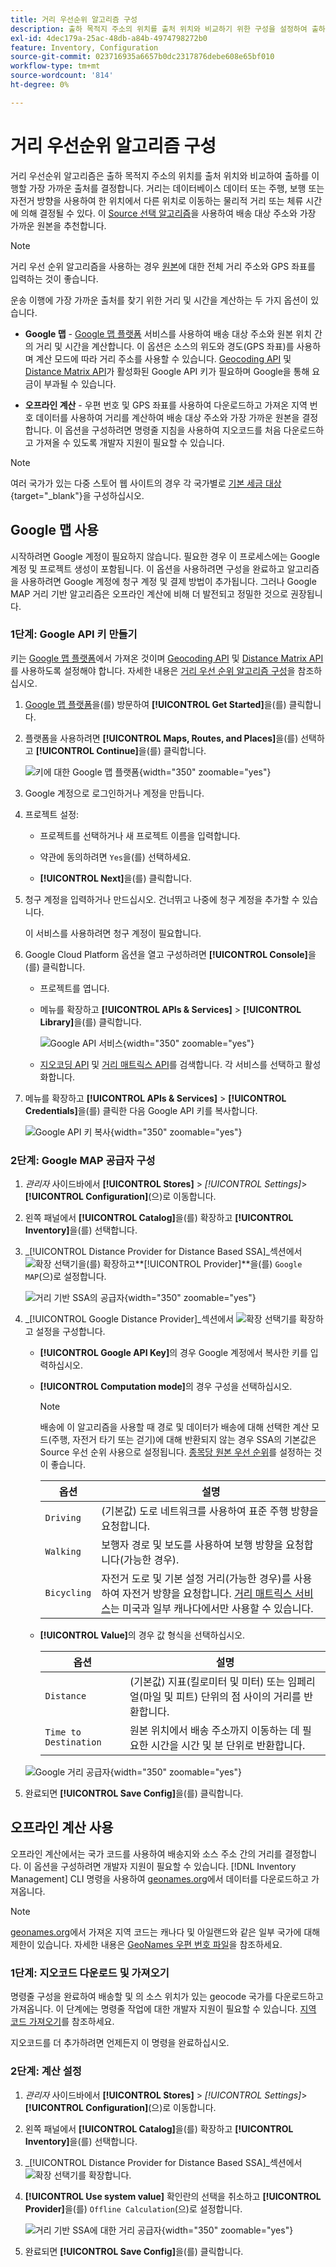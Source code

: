 ```yaml
---
title: 거리 우선순위 알고리즘 구성
description: 출하 목적지 주소의 위치를 출처 위치와 비교하기 위한 구성을 설정하여 출하를 이행할 가장 가까운 출처를 결정합니다.
exl-id: 4dec179a-25ac-48db-a84b-4974798272b0
feature: Inventory, Configuration
source-git-commit: 023716935a6657b0dc2317876debe608e65bf010
workflow-type: tm+mt
source-wordcount: '814'
ht-degree: 0%

---
```


# 거리 우선순위 알고리즘 구성

거리 우선순위 알고리즘은 출하 목적지 주소의 위치를 출처 위치와 비교하여 출하를 이행할 가장 가까운 출처를 결정합니다. 거리는 데이터베이스 데이터 또는 주행, 보행 또는 자전거 방향을 사용하여 한 위치에서 다른 위치로 이동하는 물리적 거리 또는 체류 시간에 의해 결정될 수 있다. 이 [Source 선택 알고리즘](selection-reservations.md)을 사용하여 배송 대상 주소와 가장 가까운 원본을 추천합니다.

>[!NOTE]
>
>거리 우선 순위 알고리즘을 사용하는 경우 [원본](sources-add.md)에 대한 전체 거리 주소와 GPS 좌표를 입력하는 것이 좋습니다.

운송 이행에 가장 가까운 출처를 찾기 위한 거리 및 시간을 계산하는 두 가지 옵션이 있습니다.

- **Google 맵** - [Google 맵 플랫폼][1] 서비스를 사용하여 배송 대상 주소와 원본 위치 간의 거리 및 시간을 계산합니다. 이 옵션은 소스의 위도와 경도(GPS 좌표)를 사용하며 계산 모드에 따라 거리 주소를 사용할 수 있습니다. [Geocoding API][2] 및 [Distance Matrix API][3]가 활성화된 Google API 키가 필요하며 Google을 통해 요금이 부과될 수 있습니다.

- **오프라인 계산** - 우편 번호 및 GPS 좌표를 사용하여 다운로드하고 가져온 지역 번호 데이터를 사용하여 거리를 계산하여 배송 대상 주소와 가장 가까운 원본을 결정합니다. 이 옵션을 구성하려면 명령줄 지침을 사용하여 지오코드를 처음 다운로드하고 가져올 수 있도록 개발자 지원이 필요할 수 있습니다.

>[!NOTE]
>
>여러 국가가 있는 다중 스토어 웹 사이트의 경우 각 국가별로 [기본 세금 대상](../stores-purchase/tax-class.md#default-tax-destination){target="_blank"}을 구성하십시오.

## Google 맵 사용

시작하려면 Google 계정이 필요하지 않습니다. 필요한 경우 이 프로세스에는 Google 계정 및 프로젝트 생성이 포함됩니다. 이 옵션을 사용하려면 구성을 완료하고 알고리즘을 사용하려면 Google 계정에 청구 계정 및 결제 방법이 추가됩니다.
그러나 Google MAP 거리 기반 알고리즘은 오프라인 계산에 비해 더 발전되고 정밀한 것으로 권장됩니다.

### 1단계: Google API 키 만들기

키는 [Google 맵 플랫폼][1]에서 가져온 것이며 [Geocoding API][2] 및 [Distance Matrix API][3]를 사용하도록 설정해야 합니다. 자세한 내용은 [거리 우선 순위 알고리즘 구성](distance-priority-algorithm.md)을 참조하십시오.

1. [Google 맵 플랫폼][1]을(를) 방문하여 **[!UICONTROL Get Started]**&#x200B;을(를) 클릭합니다.

1. 플랫폼을 사용하려면 **[!UICONTROL Maps, Routes, and Places]**&#x200B;을(를) 선택하고 **[!UICONTROL Continue]**&#x200B;을(를) 클릭합니다.

   ![키에 대한 Google 맵 플랫폼](assets/inventory-google-key1.png){width="350" zoomable="yes"}

1. Google 계정으로 로그인하거나 계정을 만듭니다.

1. 프로젝트 설정:

   - 프로젝트를 선택하거나 새 프로젝트 이름을 입력합니다.

   - 약관에 동의하려면 `Yes`을(를) 선택하세요.

   - **[!UICONTROL Next]**&#x200B;을(를) 클릭합니다.

1. 청구 계정을 입력하거나 만드십시오. 건너뛰고 나중에 청구 계정을 추가할 수 있습니다.

   이 서비스를 사용하려면 청구 계정이 필요합니다.

1. Google Cloud Platform 옵션을 열고 구성하려면 **[!UICONTROL Console]**&#x200B;을(를) 클릭합니다.

   - 프로젝트를 엽니다.

   - 메뉴를 확장하고 **[!UICONTROL APIs & Services]** > **[!UICONTROL Library]**&#x200B;을(를) 클릭합니다.

     ![Google API 서비스](assets/inventory-google-key2.png){width="350" zoomable="yes"}

   - [지오코딩 API][2] 및 [거리 매트릭스 API][3]를 검색합니다. 각 서비스를 선택하고 활성화합니다.

1. 메뉴를 확장하고 **[!UICONTROL APIs & Services]** > **[!UICONTROL Credentials]**&#x200B;을(를) 클릭한 다음 Google API 키를 복사합니다.

   ![Google API 키 복사](assets/inventory-google-key3.png){width="350" zoomable="yes"}

### 2단계: Google MAP 공급자 구성

1. _관리자_ 사이드바에서 **[!UICONTROL Stores]** > _[!UICONTROL Settings]_>**[!UICONTROL Configuration]**(으)로 이동합니다.

1. 왼쪽 패널에서 **[!UICONTROL Catalog]**&#x200B;을(를) 확장하고 **[!UICONTROL Inventory]**&#x200B;을(를) 선택합니다.

1. _[!UICONTROL Distance Provider for Distance Based SSA]_섹션에서 ![확장 선택기](../assets/icon-display-expand.png)을(를) 확장하고&#x200B;**[!UICONTROL Provider]**을(를) `Google MAP`(으)로 설정합니다.

   ![거리 기반 SSA의 공급자](assets/config-catalog-inventory-distance-provider.png){width="350" zoomable="yes"}

1. _[!UICONTROL Google Distance Provider]_섹션에서 ![확장 선택기](../assets/icon-display-expand.png)를 확장하고 설정을 구성합니다.

   - **[!UICONTROL Google API Key]**&#x200B;의 경우 Google 계정에서 복사한 키를 입력하십시오.

   - **[!UICONTROL Computation mode]**&#x200B;의 경우 구성을 선택하십시오.

     >[!NOTE]
     >
     >배송에 이 알고리즘을 사용할 때 경로 및 데이터가 배송에 대해 선택한 계산 모드(주행, 자전거 타기 또는 걷기)에 대해 반환되지 않는 경우 SSA의 기본값은 Source 우선 순위 사용으로 설정됩니다. [종목당 원본 우선 순위](stocks-prioritize-sources.md)를 설정하는 것이 좋습니다.

     | 옵션 | 설명 |
     | ----- | ----- |
     | `Driving` | (기본값) 도로 네트워크를 사용하여 표준 주행 방향을 요청합니다. |
     | `Walking` | 보행자 경로 및 보도를 사용하여 보행 방향을 요청합니다(가능한 경우). |
     | `Bicycling` | 자전거 도로 및 기본 설정 거리(가능한 경우)를 사용하여 자전거 방향을 요청합니다. [거리 매트릭스 서비스][4]는 미국과 일부 캐나다에서만 사용할 수 있습니다. |

   - **[!UICONTROL Value]**&#x200B;의 경우 값 형식을 선택하십시오.

     | 옵션 | 설명 |
     | ----- | ----- |
     | `Distance` | (기본값) 지표(킬로미터 및 미터) 또는 임페리얼(마일 및 피트) 단위의 점 사이의 거리를 반환합니다. |
     | `Time to Destination` | 원본 위치에서 배송 주소까지 이동하는 데 필요한 시간을 시간 및 분 단위로 반환합니다. |

   ![Google 거리 공급자](assets/config-catalog-inventory-distance-provider-settings.png){width="350" zoomable="yes"}

1. 완료되면 **[!UICONTROL Save Config]**&#x200B;을(를) 클릭합니다.

## 오프라인 계산 사용

오프라인 계산에서는 국가 코드를 사용하여 배송지와 소스 주소 간의 거리를 결정합니다. 이 옵션을 구성하려면 개발자 지원이 필요할 수 있습니다. [!DNL Inventory Management] CLI 명령을 사용하여 [geonames.org][5]에서 데이터를 다운로드하고 가져옵니다.

>[!NOTE]
>
>[geonames.org][5]에서 가져온 지역 코드는 캐나다 및 아일랜드와 같은 일부 국가에 대해 제한이 있습니다. 자세한 내용은 [GeoNames 우편 번호 파일][6]을 참조하세요.

### 1단계: 지오코드 다운로드 및 가져오기

명령줄 구성을 완료하여 배송할 및 의 소스 위치가 있는 geocode 국가를 다운로드하고 가져옵니다. 이 단계에는 명령줄 작업에 대한 개발자 지원이 필요할 수 있습니다. [지역 코드 가져오기](cli.md#import-geocodes)를 참조하세요.

지오코드를 더 추가하려면 언제든지 이 명령을 완료하십시오.

### 2단계: 계산 설정

1. _관리자_ 사이드바에서 **[!UICONTROL Stores]** > _[!UICONTROL Settings]_>**[!UICONTROL Configuration]**(으)로 이동합니다.

1. 왼쪽 패널에서 **[!UICONTROL Catalog]**&#x200B;을(를) 확장하고 **[!UICONTROL Inventory]**&#x200B;을(를) 선택합니다.

1. _[!UICONTROL Distance Provider for Distance Based SSA]_섹션에서 ![확장 선택기](../assets/icon-display-expand.png)를 확장합니다.

1. **[!UICONTROL Use system value]** 확인란의 선택을 취소하고 **[!UICONTROL Provider]**&#x200B;을(를) `Offline Calculation`(으)로 설정합니다.

   ![거리 기반 SSA에 대한 거리 공급자](assets/inventory-distance-offline.png){width="350" zoomable="yes"}

1. 완료되면 **[!UICONTROL Save Config]**&#x200B;을(를) 클릭합니다.

[1]: https://cloud.google.com/maps-platform/
[2]: https://developers.google.com/maps/documentation/geocoding/start
[3]: https://developers.google.com/maps/documentation/distance-matrix/start
[4]: https://developers.google.com/maps/documentation/javascript/distancematrix#travel_modes
[5]: https://www.geonames.org/
[6]: https://download.geonames.org/export/zip/readme.txt
